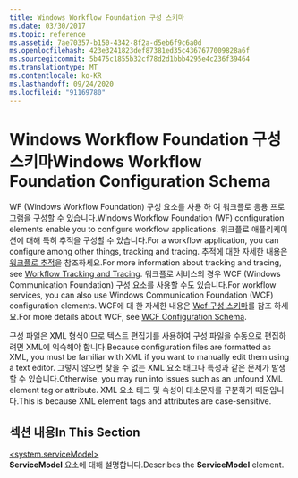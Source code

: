 ```yaml
---
title: Windows Workflow Foundation 구성 스키마
ms.date: 03/30/2017
ms.topic: reference
ms.assetid: 7ae70357-b150-4342-8f2a-d5eb6f9c6a0d
ms.openlocfilehash: 423e3241823def87381ed35c4367677009828a6f
ms.sourcegitcommit: 5b475c1855b32cf78d2d1bbb4295e4c236f39464
ms.translationtype: MT
ms.contentlocale: ko-KR
ms.lasthandoff: 09/24/2020
ms.locfileid: "91169780"
---
```

# <a name="windows-workflow-foundation-configuration-schema"></a><span data-ttu-id="7f7f6-102">Windows Workflow Foundation 구성 스키마</span><span class="sxs-lookup"><span data-stu-id="7f7f6-102">Windows Workflow Foundation Configuration Schema</span></span>

<span data-ttu-id="7f7f6-103">WF (Windows Workflow Foundation) 구성 요소를 사용 하 여 워크플로 응용 프로그램을 구성할 수 있습니다.</span><span class="sxs-lookup"><span data-stu-id="7f7f6-103">Windows Workflow Foundation (WF) configuration elements enable you to configure workflow applications.</span></span> <span data-ttu-id="7f7f6-104">워크플로 애플리케이션에 대해 특히 추적을 구성할 수 있습니다.</span><span class="sxs-lookup"><span data-stu-id="7f7f6-104">For a workflow application, you can configure among other things, tracking and tracing.</span></span> <span data-ttu-id="7f7f6-105">추적에 대한 자세한 내용은 [워크플로 추적](../../../windows-workflow-foundation/workflow-tracking-and-tracing.md)을 참조하세요.</span><span class="sxs-lookup"><span data-stu-id="7f7f6-105">For more information about tracking and tracing, see [Workflow Tracking and Tracing](../../../windows-workflow-foundation/workflow-tracking-and-tracing.md).</span></span> <span data-ttu-id="7f7f6-106">워크플로 서비스의 경우 WCF (Windows Communication Foundation) 구성 요소를 사용할 수도 있습니다.</span><span class="sxs-lookup"><span data-stu-id="7f7f6-106">For workflow services, you can also use Windows Communication Foundation (WCF) configuration elements.</span></span> <span data-ttu-id="7f7f6-107">WCF에 대 한 자세한 내용은 [Wcf 구성 스키마](../wcf/index.md)를 참조 하세요.</span><span class="sxs-lookup"><span data-stu-id="7f7f6-107">For more details about WCF, see [WCF Configuration Schema](../wcf/index.md).</span></span>  
  
 <span data-ttu-id="7f7f6-108">구성 파일은 XML 형식이므로 텍스트 편집기를 사용하여 구성 파일을 수동으로 편집하려면 XML에 익숙해야 합니다.</span><span class="sxs-lookup"><span data-stu-id="7f7f6-108">Because configuration files are formatted as XML, you must be familiar with XML if you want to manually edit them using a text editor.</span></span> <span data-ttu-id="7f7f6-109">그렇지 않으면 찾을 수 없는 XML 요소 태그나 특성과 같은 문제가 발생할 수 있습니다.</span><span class="sxs-lookup"><span data-stu-id="7f7f6-109">Otherwise, you may run into issues such as an unfound XML element tag or attribute.</span></span> <span data-ttu-id="7f7f6-110">XML 요소 태그 및 속성이 대소문자를 구분하기 때문입니다.</span><span class="sxs-lookup"><span data-stu-id="7f7f6-110">This is because XML element tags and attributes are case-sensitive.</span></span>  
  
## <a name="in-this-section"></a><span data-ttu-id="7f7f6-111">섹션 내용</span><span class="sxs-lookup"><span data-stu-id="7f7f6-111">In This Section</span></span>  

 [\<system.serviceModel>](system-servicemodel-of-workflow.md)  
 <span data-ttu-id="7f7f6-112">**ServiceModel** 요소에 대해 설명합니다.</span><span class="sxs-lookup"><span data-stu-id="7f7f6-112">Describes the **ServiceModel** element.</span></span>
